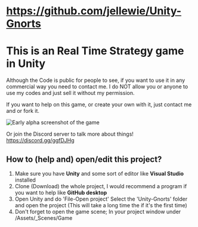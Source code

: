 # https://github.com/jellewie/Unity-Gnorts

# This is an Real Time Strategy game in Unity
Although the Code is public for people to see, if you want to use it in any commercial way you need to contact me.
I do NOT allow you or anyone to use my codes and just sell it without my permission.

If you want to help on this game, or create your own with it, just contact me and or fork it.

![Early alpha screenshot of the game](https://i.imgur.com/PZfCLHh.png)

Or join the Discord server to talk more about things!
https://discord.gg/ggfDJHg



## How to (help and) open/edit this project?
1) Make sure you have __Unity__ and some sort of editor like __Visual Studio__ installed
2) Clone (Download) the whole project, I would recommend a program if you want to help like __GitHub desktop__
3) Open Unity and do 'File-Open project' Select the 'Unity-Gnorts' folder and open the project (This will take a long time the if it's the first time)
4) Don't forget to open the game scene; In your project window under /Assets/_Scenes/Game